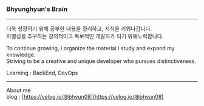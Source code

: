 ###  Bhyunghyun's Brain
---
더욱 성장하기 위해 공부한 내용을 정리하고, 지식을 키워나갑니다.   
차별성을 추구하는 창의적이고 독보적인 개발자가 되기 위해노력합니다. 

To continue growing, I organize the material I study and expand my knowledge.   
Striving to be a creative and unique developer who pursues distinctiveness.

Learning : BackEnd, DevOps

---
About me   
blog : [https://velog.io/@bhyun08](https://velog.io/@bhyun08)
